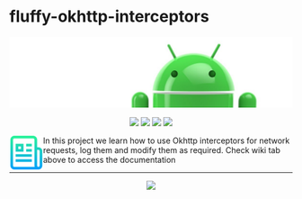 # fluffy-okhttp-interceptors
![Banner](https://github.com/devrath/devrath/blob/master/images/Banner.png)


<p align="center">
<a><img src="https://img.shields.io/badge/Built%20Using-Kotlin-silver?style=for-the-badge&logo=kotlin"></a>
<a><img src="https://img.shields.io/badge/Built%20By-Android%20Studio-red?style=for-the-badge&logo=android%20studio"></a>  
<a><img src="https://img.shields.io/badge/Tool-OkHttp-green?style=for-the-badge&logo=tools"></a>  
<a><img src="https://img.shields.io/badge/OkHttp%20Interceptors-purple?style=for-the-badge&logo=tools"></a>  
</p>

<p align="center"><a><img align="left" src="https://github.com/devrath/devrath/blob/master/images/description.png" width="60" height="60" alt="Description" title="Description"></a></p> 
In this project we learn how to use Okhttp interceptors for network requests, log them and modify them as required. Check wiki tab above to access the documentation 

---

<p align="center">
<a><img src="https://forthebadge.com/images/badges/built-for-android.svg"></a>
</p>

